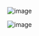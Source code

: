 ![image](https://github.com/Guangpengwgp/online_papers/assets/141015606/639eadd6-3d9c-49ae-8948-5e9410d0dcf9)

![image](https://github.com/Guangpengwgp/online_papers/assets/141015606/99c56d87-2409-40c1-b7eb-bf378bc4cb1b)

